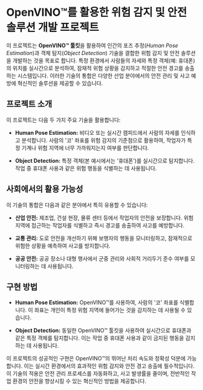 
# OpenVINO™를 활용한 위험 감지 및 안전 솔루션 개발 프로젝트

이 프로젝트는 **OpenVINO™ 툴킷**을 활용하여 인간의 포즈 추정(*Human Pose Estimation*)과 객체 탐지(*Object Detection*) 기술을 결합한 위험 감지 및 안전 솔루션을 개발하는 것을 목표로 합니다. 특정 환경에서 사람들의 자세와 특정 객체(예: 휴대폰)의 위치를 실시간으로 분석하여, 잠재적 위험 상황을 감지하고 적절한 안전 경고를 송출하는 시스템입니다. 이러한 기술의 통합은 다양한 산업 분야에서의 안전 관리 및 사고 예방에 혁신적인 솔루션을 제공할 수 있습니다.

## 프로젝트 소개

이 프로젝트는 다음 두 가지 주요 기술을 활용합니다:

- **Human Pose Estimation:** 비디오 또는 실시간 캠피드에서 사람의 자세를 인식하고 분석합니다. 사람의 '코' 좌표를 위험 감지의 기준점으로 활용하여, 작업자가 특정 기계나 위험 지역에 너무 가까워지는지 여부를 판단합니다.

- **Object Detection:** 특정 객체(본 예시에서는 '휴대폰')를 실시간으로 탐지합니다. 작업 중 휴대폰 사용과 같은 위험 행동을 식별하는 데 사용됩니다.

## 사회에서의 활용 가능성

이 기술의 통합은 다음과 같은 분야에서 특히 유용할 수 있습니다:

- **산업 안전:** 제조업, 건설 현장, 물류 센터 등에서 작업자의 안전을 보장합니다. 위험 지역에 접근하는 작업자를 식별하고 즉시 경고를 송출하여 사고를 예방합니다.

- **교통 관리:** 도로 안전을 개선하기 위해 보행자의 행동을 모니터링하고, 잠재적으로 위험한 상황을 예측하여 사고를 방지합니다.

- **공공 안전:** 공공 장소나 대형 행사에서 군중 관리와 사회적 거리두기 준수 여부를 모니터링하는 데 사용됩니다.

## 구현 방법

- **Human Pose Estimation:** OpenVINO™를 사용하여, 사람의 '코' 좌표를 식별합니다. 이 좌표는 개인이 특정 위험 지역에 들어가는 것을 감지하는 데 사용될 수 있습니다.

- **Object Detection:** 동일한 OpenVINO™ 툴킷을 사용하여 실시간으로 휴대폰과 같은 특정 객체를 탐지합니다. 이는 작업 중 휴대폰 사용과 같이 금지된 행동을 감지하는 데 사용됩니다.

이 프로젝트의 성공적인 구현은 OpenVINO™의 뛰어난 처리 속도와 정확성 덕분에 가능합니다. 이는 실시간 환경에서의 효과적인 위험 감지와 안전 경고 송출에 필수적입니다. 이 기술의 적용은 안전 관리 프로세스를 자동화하고, 사고 발생률을 줄이며, 전반적인 작업 환경의 안전을 향상시킬 수 있는 혁신적인 방법을 제공합니다.
